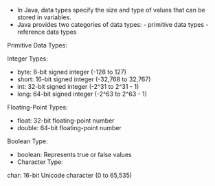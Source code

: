 - In Java, data types specify the size and type of values that can be stored in variables.
- Java provides two categories of data types: 
        - primitive data types 
        - reference data types

Primitive Data Types:

Integer Types:

- byte: 8-bit signed integer (-128 to 127)
- short: 16-bit signed integer (-32,768 to 32,767)
- int: 32-bit signed integer (-2^31 to 2^31 - 1)
- long: 64-bit signed integer (-2^63 to 2^63 - 1)

Floating-Point Types:

- float: 32-bit floating-point number
- double: 64-bit floating-point number

Boolean Type:

- boolean: Represents true or false values
- Character Type:

char: 16-bit Unicode character (0 to 65,535)
